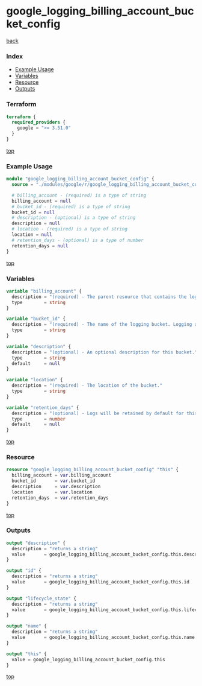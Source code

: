 # google_logging_billing_account_bucket_config

[back](../google.md)

### Index

- [Example Usage](#example-usage)
- [Variables](#variables)
- [Resource](#resource)
- [Outputs](#outputs)

### Terraform

```terraform
terraform {
  required_providers {
    google = ">= 3.51.0"
  }
}
```

[top](#index)

### Example Usage

```terraform
module "google_logging_billing_account_bucket_config" {
  source = "./modules/google/r/google_logging_billing_account_bucket_config"

  # billing_account - (required) is a type of string
  billing_account = null
  # bucket_id - (required) is a type of string
  bucket_id = null
  # description - (optional) is a type of string
  description = null
  # location - (required) is a type of string
  location = null
  # retention_days - (optional) is a type of number
  retention_days = null
}
```

[top](#index)

### Variables

```terraform
variable "billing_account" {
  description = "(required) - The parent resource that contains the logging bucket."
  type        = string
}

variable "bucket_id" {
  description = "(required) - The name of the logging bucket. Logging automatically creates two log buckets: _Required and _Default."
  type        = string
}

variable "description" {
  description = "(optional) - An optional description for this bucket."
  type        = string
  default     = null
}

variable "location" {
  description = "(required) - The location of the bucket."
  type        = string
}

variable "retention_days" {
  description = "(optional) - Logs will be retained by default for this amount of time, after which they will automatically be deleted. The minimum retention period is 1 day. If this value is set to zero at bucket creation time, the default time of 30 days will be used."
  type        = number
  default     = null
}
```

[top](#index)

### Resource

```terraform
resource "google_logging_billing_account_bucket_config" "this" {
  billing_account = var.billing_account
  bucket_id       = var.bucket_id
  description     = var.description
  location        = var.location
  retention_days  = var.retention_days
}
```

[top](#index)

### Outputs

```terraform
output "description" {
  description = "returns a string"
  value       = google_logging_billing_account_bucket_config.this.description
}

output "id" {
  description = "returns a string"
  value       = google_logging_billing_account_bucket_config.this.id
}

output "lifecycle_state" {
  description = "returns a string"
  value       = google_logging_billing_account_bucket_config.this.lifecycle_state
}

output "name" {
  description = "returns a string"
  value       = google_logging_billing_account_bucket_config.this.name
}

output "this" {
  value = google_logging_billing_account_bucket_config.this
}
```

[top](#index)
